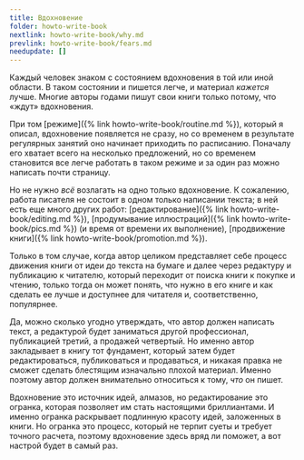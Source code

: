 ```yaml
---
title: Вдохновение
folder: howto-write-book
nextlink: howto-write-book/why.md
prevlink: howto-write-book/fears.md
needupdate: []
---
```


Каждый человек знаком с состоянием вдохновения в той или иной области.
В таком состоянии и пишется легче, и материал *кажется* лучше.  Многие
авторы годами пишут свои книги только потому, что «ждут» вдохновения.

При том [режиме]({% link howto-write-book/routine.md %}), который я
описал, вдохновение появляется не сразу, но со временем в результате
регулярных занятий оно начинает приходить по расписанию.  Поначалу его
хватает всего на несколько предложений, но со временем становится все
легче работать в таком режиме и за один раз можно написать почти
страницу.

Но не нужно *всё* возлагать на одно только вдохновение.  К сожалению,
работа писателя не состоит в одном только написании текста; в ней есть
еще много других работ: [редактирование]({% link
howto-write-book/editing.md %}), [продумывание иллюстраций]({% link
howto-write-book/pics.md %}) (и время от времени их выполнение),
[продвижение книги]({% link howto-write-book/promotion.md %}).

Только в том случае, когда автор целиком представляет себе процесс
движения книги от идеи до текста на бумаге и далее через редактуру и
публикацию к читателю, который переходит от поиска книги к покупке и
чтению, только тогда он может понять, что нужно в его книге и как
сделать ее лучше и доступнее для читателя и, соответственно,
популярнее.

Да, можно сколько угодно утверждать, что автор должен написать текст,
а редактурой будет заниматься другой профессионал, публикацией третий,
а продажей четвертый.  Но именно автор закладывает в книгу тот
фундамент, который затем будет редактироваться, публиковаться и
продаваться, и никакая правка не сможет сделать блестящим изначально
плохой материал.  Именно поэтому автор должен внимательно относиться к
тому, *что* он пишет.

Вдохновение это источник идей, алмазов, но редактирование это огранка,
которая позволяет им стать настоящими бриллиантами.  И именно огранка
раскрывает подлинную красоту идей, заложенных в книги.  Но огранка это
процесс, который не терпит суеты и требует точного расчета, поэтому
вдохновение здесь вряд ли поможет, а вот настрой будет в самый раз.
